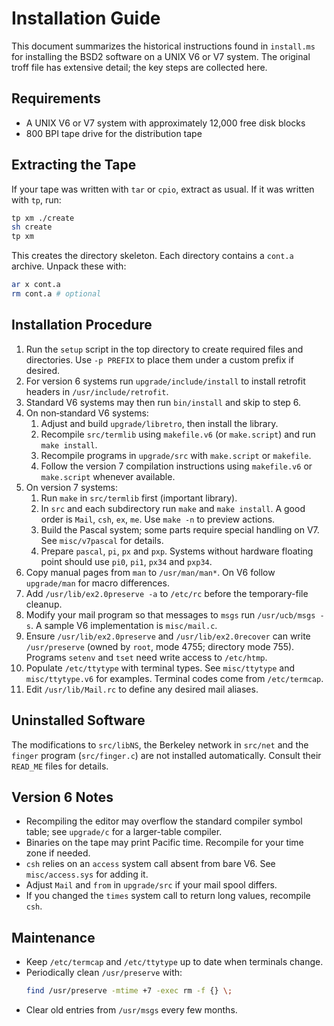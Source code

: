 # Installation Guide

This document summarizes the historical instructions found in `install.ms` for installing the BSD2 software on a UNIX V6 or V7 system. The original troff file has extensive detail; the key steps are collected here.

## Requirements
* A UNIX V6 or V7 system with approximately 12,000 free disk blocks
* 800 BPI tape drive for the distribution tape

## Extracting the Tape
If your tape was written with `tar` or `cpio`, extract as usual. If it was written with `tp`, run:

```sh
tp xm ./create
sh create
tp xm
```

This creates the directory skeleton. Each directory contains a `cont.a` archive. Unpack these with:

```sh
ar x cont.a
rm cont.a # optional
```

## Installation Procedure
1. Run the `setup` script in the top directory to create required files and directories. Use `-p PREFIX` to place them under a custom prefix if desired.
2. For version 6 systems run `upgrade/include/install` to install retrofit headers in `/usr/include/retrofit`.
3. Standard V6 systems may then run `bin/install` and skip to step 6.
4. On non‑standard V6 systems:
   1. Adjust and build `upgrade/libretro`, then install the library.
   2. Recompile `src/termlib` using `makefile.v6` (or `make.script`) and run `make install`.
   3. Recompile programs in `upgrade/src` with `make.script` or `makefile`.
   4. Follow the version 7 compilation instructions using `makefile.v6` or `make.script` whenever available.
5. On version 7 systems:
   1. Run `make` in `src/termlib` first (important library).
   2. In `src` and each subdirectory run `make` and `make install`. A good order is `Mail`, `csh`, `ex`, `me`. Use `make -n` to preview actions.
   3. Build the Pascal system; some parts require special handling on V7. See `misc/v7pascal` for details.
   4. Prepare `pascal`, `pi`, `px` and `pxp`. Systems without hardware floating point should use `pi0`, `pi1`, `px34` and `pxp34`.
6. Copy manual pages from `man` to `/usr/man/man*`. On V6 follow `upgrade/man` for macro differences.
7. Add `/usr/lib/ex2.0preserve -a` to `/etc/rc` before the temporary-file cleanup.
8. Modify your mail program so that messages to `msgs` run `/usr/ucb/msgs -s`. A sample V6 implementation is `misc/mail.c`.
9. Ensure `/usr/lib/ex2.0preserve` and `/usr/lib/ex2.0recover` can write `/usr/preserve` (owned by `root`, mode 4755; directory mode 755). Programs `setenv` and `tset` need write access to `/etc/htmp`.
9. Populate `/etc/ttytype` with terminal types. See `misc/ttytype` and `misc/ttytype.v6` for examples. Terminal codes come from `/etc/termcap`.
10. Edit `/usr/lib/Mail.rc` to define any desired mail aliases.

## Uninstalled Software
The modifications to `src/libNS`, the Berkeley network in `src/net` and the `finger` program (`src/finger.c`) are not installed automatically. Consult their `READ_ME` files for details.

## Version 6 Notes
* Recompiling the editor may overflow the standard compiler symbol table; see `upgrade/c` for a larger-table compiler.
* Binaries on the tape may print Pacific time. Recompile for your time zone if needed.
* `csh` relies on an `access` system call absent from bare V6. See `misc/access.sys` for adding it.
* Adjust `Mail` and `from` in `upgrade/src` if your mail spool differs.
* If you changed the `times` system call to return long values, recompile `csh`.

## Maintenance
* Keep `/etc/termcap` and `/etc/ttytype` up to date when terminals change.
* Periodically clean `/usr/preserve` with:
  ```sh
  find /usr/preserve -mtime +7 -exec rm -f {} \;
  ```
* Clear old entries from `/usr/msgs` every few months.

